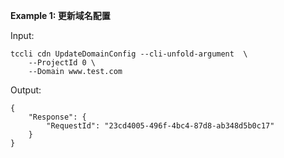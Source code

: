 **Example 1: 更新域名配置**



Input: 

```
tccli cdn UpdateDomainConfig --cli-unfold-argument  \
    --ProjectId 0 \
    --Domain www.test.com
```

Output: 
```
{
    "Response": {
        "RequestId": "23cd4005-496f-4bc4-87d8-ab348d5b0c17"
    }
}
```

